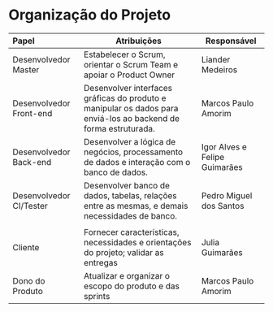 # Organização do Projeto

| Papel | Atribuições | Responsável |
| :---- | ----------- | ----------- |
| Desenvolvedor Master | Estabelecer o Scrum, orientar o Scrum Team e apoiar o Product Owner | Liander Medeiros |
| Desenvolvedor Front-end | Desenvolver interfaces gráficas do produto e manipular os dados para enviá-los ao backend de forma estruturada. | Marcos Paulo Amorim |
| Desenvolvedor Back-end | Desenvolver a lógica de negócios, processamento de dados e interação com o banco de dados. | Igor Alves e Felipe Guimarães |
| Desenvolvedor CI/Tester | Desenvolver banco de dados, tabelas, relações entre as mesmas, e demais necessidades de banco. | Pedro Miguel dos Santos |
|  |  |  |
| Cliente | Fornecer características, necessidades e orientações do projeto; validar as entregas | Julia Guimarães | 
| Dono do Produto | Atualizar e organizar o escopo do produto e das sprints | Marcos Paulo Amorim |